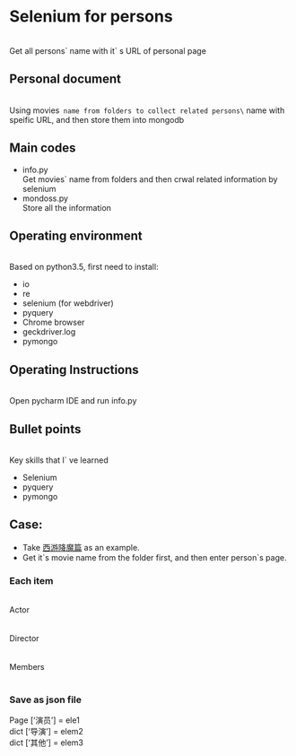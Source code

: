 # Selenium for persons
<br>Get all persons\` name with it\` s URL of personal page
## Personal document
<br>Using movies` name from folders to collect related persons\` name with speific URL, and then store them into mongodb
<br>
## Main codes
* info.py <br>
Get movies` name from folders and then crwal related information by selenium
* mondoss.py
	<br>  Store all the information



## Operating environment
<br>Based on python3.5, first need to install:
* io
* re
* selenium (for webdriver)
* pyquery
* Chrome browser
* geckdriver.log
* pymongo

## Operating Instructions
<br>Open pycharm IDE and run info.py

## Bullet points
<br>Key skills that I` ve learned
* Selenium
* pyquery
* pymongo

## Case:
* Take [西游降魔篇](http://movie.mtime.com/208325/fullcredits.html) as an example.
* Get it\`s movie name from the folder first, and then enter person\`s page.

### Each item
<br>Actor<br>
<br>
<br>Director<br>
<br>
<br>Members<br>
<br>


### Save as json file
Page [‘演员’] = ele1
<br>dict [‘导演’] = elem2
<br>dict [‘其他’] = elem3
